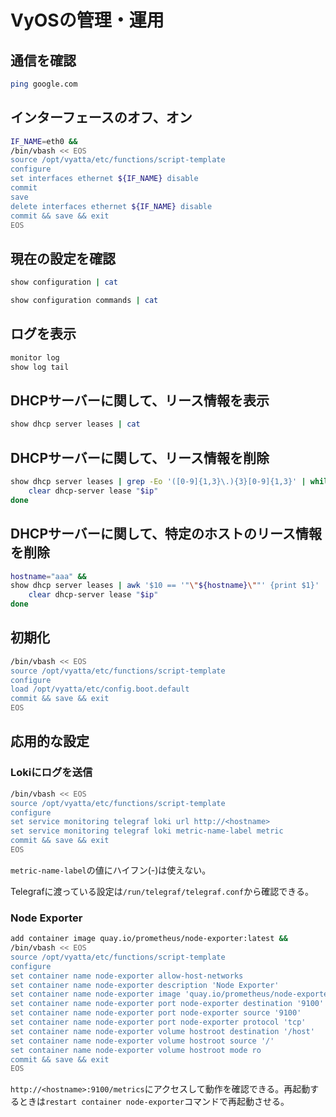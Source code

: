 # VyOSの管理・運用
## 通信を確認
```bash
ping google.com
```

## インターフェースのオフ、オン
```bash
IF_NAME=eth0 &&
/bin/vbash << EOS
source /opt/vyatta/etc/functions/script-template
configure
set interfaces ethernet ${IF_NAME} disable
commit
save
delete interfaces ethernet ${IF_NAME} disable
commit && save && exit
EOS
```

## 現在の設定を確認
```bash
show configuration | cat

show configuration commands | cat
```

## ログを表示
```bash
monitor log
show log tail
```

## DHCPサーバーに関して、リース情報を表示
```bash
show dhcp server leases | cat
```

## DHCPサーバーに関して、リース情報を削除
```bash
show dhcp server leases | grep -Eo '([0-9]{1,3}\.){3}[0-9]{1,3}' | while read -r ip; do
    clear dhcp-server lease "$ip"
done
```

## DHCPサーバーに関して、特定のホストのリース情報を削除
```bash
hostname="aaa" &&
show dhcp server leases | awk '$10 == '"\"${hostname}\""' {print $1}' | while read -r ip; do
    clear dhcp-server lease "$ip"
done
```

## 初期化
```bash
/bin/vbash << EOS
source /opt/vyatta/etc/functions/script-template
configure
load /opt/vyatta/etc/config.boot.default
commit && save && exit
EOS
```

## 応用的な設定

### Lokiにログを送信
```bash
/bin/vbash << EOS
source /opt/vyatta/etc/functions/script-template
configure
set service monitoring telegraf loki url http://<hostname>
set service monitoring telegraf loki metric-name-label metric
commit && save && exit
EOS
```
`metric-name-label`の値にハイフン(-)は使えない。

Telegrafに渡っている設定は`/run/telegraf/telegraf.conf`から確認できる。

### Node Exporter
```bash
add container image quay.io/prometheus/node-exporter:latest &&
/bin/vbash << EOS
source /opt/vyatta/etc/functions/script-template
configure
set container name node-exporter allow-host-networks
set container name node-exporter description 'Node Exporter'
set container name node-exporter image 'quay.io/prometheus/node-exporter:latest'
set container name node-exporter port node-exporter destination '9100'
set container name node-exporter port node-exporter source '9100'
set container name node-exporter port node-exporter protocol 'tcp'
set container name node-exporter volume hostroot destination '/host'
set container name node-exporter volume hostroot source '/'
set container name node-exporter volume hostroot mode ro
commit && save && exit
EOS
```
`http://<hostname>:9100/metrics`にアクセスして動作を確認できる。再起動するときは`restart container node-exporter`コマンドで再起動させる。
